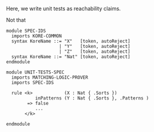 Here, we write unit tests as reachability claims.

Not that 

```k
module SPEC-IDS
  imports KORE-COMMON
  syntax KoreName ::= "X"   [token, autoReject]
                    | "Y"   [token, autoReject]
                    | "Z"   [token, autoReject]
  syntax KoreName ::= "Nat" [token, autoReject]
endmodule
```

```k
module UNIT-TESTS-SPEC
  imports MATCHING-LOGIC-PROVER
  imports SPEC-IDS
```

```k
  rule <k>            (X : Nat { .Sorts })
           inPatterns (Y : Nat { .Sorts }, .Patterns )
        => false
           ...
       </k>
```

```k
endmodule
```
